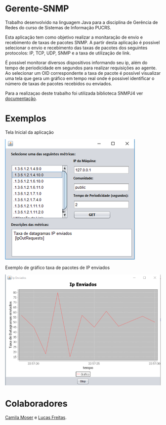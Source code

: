 # Gerente-SNMP
Trabalho desenvolvido na linguagem Java para a disciplina de Gerência de Redes do curso de Sistemas de Informação PUCRS.

Esta aplicação tem como objetivo realizar a monitaração de envio e recebimento de taxas de pacotes SNMP. A partir desta aplicação é possivel selecionar o envio e recebimento das taxas de pacotes dos seguintes protocolos: IP, TCP, UDP, SNMP e a taxa de utilização de link.

É possível monitorar diversos dispositivos informando seu ip, além do tempo de periodicidade em segundos para realizar requisições ao agente. Ao selecionar um OID correspondente a taxa de pacote é possível visualizar uma tela que gera um gráfico em tempo real onde é possivel identificar o número de taxas de pacotes recebidos ou enviados.

Para a realizaçao deste trabalho foi utilizada biblioteca SNMPJ4 ver [documentação](http://www.snmp4j.org/).

# Exemplos
Tela Inicial da aplicação

![TELA_INICIAL](https://raw.githubusercontent.com/lukzfreitas/Gerente-SNMP/master/Imagens/telaInicial.PNG)

Exemplo de gráfico taxa de pacotes de IP enviados

![TELA_GRAFICO](https://raw.githubusercontent.com/lukzfreitas/Gerente-SNMP/master/Imagens/telaGrafico.PNG)

# Colaboradores
[Camila Moser](https://github.com/CamilaMoser) e [Lucas Freitas](https://github.com/lukzfreitas).
